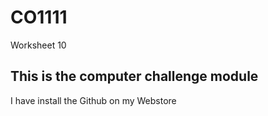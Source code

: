 # CO1111
Worksheet 10

## This is the computer challenge module

I have install the Github on my Webstore
